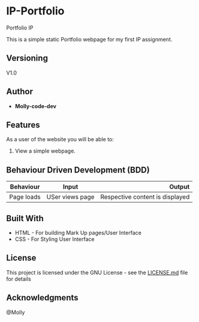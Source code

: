 # IP-Portfolio
Portfolio IP

This is a simple static Portfolio webpage for my first IP assignment.

## Versioning

V1.0 

## Author

* **Molly-code-dev**

## Features


As a user of the website you will be able to:

1. View a simple webpage.


## Behaviour Driven Development (BDD)
|Behaviour 	           |    Input 	                 |       Output          |
|----------------------------------------------|:-----------------------------------:|-----------------------------:|       
|Page loads	                           |   USer views page                            |       Respective content is displayed  |                        |

    
    
## Built With

* HTML - For building Mark Up pages/User Interface
* CSS - For Styling User Interface


## License

This project is licensed under the GNU License - see the [LICENSE.md](LICENSE.md) file for details

## Acknowledgments
@Molly


